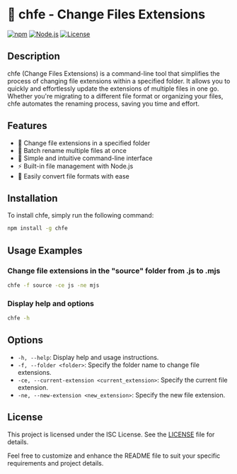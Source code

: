# 🔄 chfe - Change Files Extensions

[![npm](https://img.shields.io/badge/npm-v7.0.0-red.svg)](https://www.npmjs.com/package/chfe)
[![Node.js](https://img.shields.io/badge/node-v14.0.0-green.svg)](https://nodejs.org/)
[![License](https://img.shields.io/badge/license-ISC-blue.svg)](LICENSE)


## Description

chfe (Change Files Extensions) is a command-line tool that simplifies the process of changing file extensions within a specified folder. It allows you to quickly and effortlessly update the extensions of multiple files in one go. Whether you're migrating to a different file format or organizing your files, chfe automates the renaming process, saving you time and effort.

## Features

- 🔄 Change file extensions in a specified folder
- 🚀 Batch rename multiple files at once
- 🌟 Simple and intuitive command-line interface
- ⚡️ Built-in file management with Node.js
- 🔄 Easily convert file formats with ease

## Installation

To install chfe, simply run the following command:

```bash
npm install -g chfe
```

## Usage Examples

### Change file extensions in the "source" folder from .js to .mjs

```bash
chfe -f source -ce js -ne mjs
```

### Display help and options

```bash
chfe -h
```

## Options

- `-h, --help`: Display help and usage instructions.
- `-f, --folder <folder>`: Specify the folder name to change file extensions.
- `-ce, --current-extension <current_extension>`: Specify the current file extension.
- `-ne, --new-extension <new_extension>`: Specify the new file extension.

## License

This project is licensed under the ISC License. See the [LICENSE](LICENSE) file for details.

Feel free to customize and enhance the README file to suit your specific requirements and project details.
